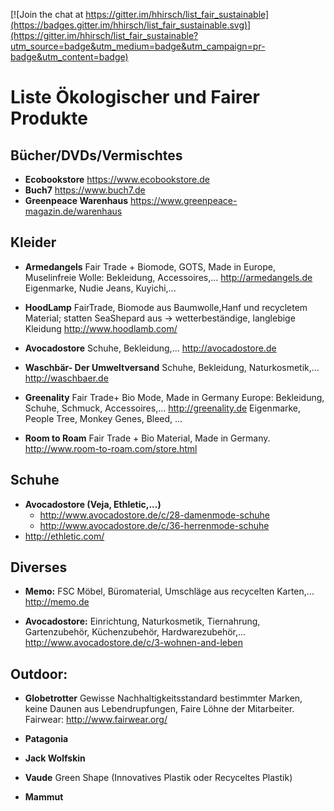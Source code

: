 [![Join the chat at https://gitter.im/hhirsch/list_fair_sustainable](https://badges.gitter.im/hhirsch/list_fair_sustainable.svg)](https://gitter.im/hhirsch/list_fair_sustainable?utm_source=badge&utm_medium=badge&utm_campaign=pr-badge&utm_content=badge)
# Liste Ökologischer und Fairer Produkte
## Bücher/DVDs/Vermischtes


* **Ecobookstore** https://www.ecobookstore.de
* **Buch7** https://www.buch7.de
* **Greenpeace Warenhaus** https://www.greenpeace-magazin.de/warenhaus

## Kleider
* **Armedangels**
Fair Trade + Biomode, GOTS,  Made in Europe, Muselinfreie Wolle: Bekleidung, Accessoires,...
http://armedangels.de
Eigenmarke, Nudie Jeans, Kuyichi,...

* **HoodLamp**
FairTrade, Biomode aus Baumwolle,Hanf und recycletem Material; statten SeaShepard aus -> wetterbeständige, langlebige Kleidung
http://www.hoodlamb.com/

* **Avocadostore**
Schuhe, Bekleidung,...
http://avocadostore.de

* **Waschbär- Der Umweltversand**
Schuhe, Bekleidung, Naturkosmetik,...
http://waschbaer.de

* **Greenality**
Fair Trade+ Bio Mode, Made in Germany Europe: Bekleidung, Schuhe, Schmuck, Accessoires,...
http://greenality.de
Eigenmarke, People Tree, Monkey Genes, Bleed, ...

* **Room to Roam**
Fair Trade + Bio Material, Made in Germany.
http://www.room-to-roam.com/store.html

## Schuhe
* **Avocadostore (Veja, Ethletic,...)**
    * http://www.avocadostore.de/c/28-damenmode-schuhe
    * http://www.avocadostore.de/c/36-herrenmode-schuhe
* http://ethletic.com/
## Diverses
* **Memo:**
FSC Möbel, Büromaterial, Umschläge aus recycelten Karten,...
http://memo.de

* **Avocadostore:**
Einrichtung, Naturkosmetik, Tiernahrung, Gartenzubehör, Küchenzubehör, Hardwarezubehör,...
http://www.avocadostore.de/c/3-wohnen-and-leben

## Outdoor:
* **Globetrotter**
Gewisse Nachhaltigkeitsstandard bestimmter Marken, keine Daunen aus Lebendrupfungen, Faire Löhne der Mitarbeiter.
Fairwear: http://www.fairwear.org/

* **Patagonia**
* **Jack Wolfskin**
* **Vaude** Green Shape (Innovatives Plastik oder Recyceltes Plastik)
* **Mammut**
